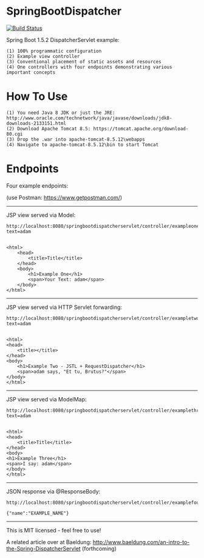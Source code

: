 # SpringBootDispatcher

[![Build Status](https://travis-ci.org/Thoughtscript/SpringBootDispatcher.svg?branch=master)](https://travis-ci.org/Thoughtscript/SpringBootDispatcher)

Spring Boot 1.5.2 DispatcherServlet example: 

```
(1) 100% programmatic configuration  
(2) Example view controller  
(3) Conventional placement of static assets and resources  
(4) One controllers with four endpoints demonstrating various important concepts
```

# How To Use

```
(1) You need Java 8 JDK or just the JRE: http://www.oracle.com/technetwork/java/javase/downloads/jdk8-downloads-2133151.html
(2) Download Apache Tomcat 8.5: https://tomcat.apache.org/download-80.cgi
(3) Drop the .war into apache-tomcat-8.5.12\webapps
(4) Navigate to apache-tomcat-8.5.12\bin to start Tomcat
```

# Endpoints

Four example endpoints:

(use Postman: https://www.getpostman.com/)

-------------------------------------------------------------

JSP view served via Model:

```
http://localhost:8080/springbootdispatcherservlet/controller/exampleone?text=adam


<html>
    <head>
        <title>Title</title>
    </head>
    <body>
        <h1>Example One</h1>
        <span>Your Text: adam</span>
    </body>
</html>

```
-------------------------------------------------------------

JSP view served via HTTP Servlet forwarding:

```
http://localhost:8080/springbootdispatcherservlet/controller/exampletwo?text=adam


<html>
<head>
    <title></title>
</head>
<body>
    <h1>Example Two - JSTL + RequestDispatcher</h1>
    <span>adam says, "Et tu, Brutus?"</span>
</body>
</html>

```

-------------------------------------------------------------

JSP view served via ModelMap:

```
http://localhost:8080/springbootdispatcherservlet/controller/examplethree?text=adam


<html>
<head>
    <title>Title</title>
</head>
<body>
<h1>Example Three</h1>
<span>I say: adam</span>
</body>
</html>
```

-------------------------------------------------------------

JSON response via @ResponseBody:

```
http://localhost:8080/springbootdispatcherservlet/controller/examplefour

{"name":"EXAMPLE_NAME"}
```

-------------------------------------------------------------

This is MIT licensed - feel free to use!

A related article over at Baeldung: http://www.baeldung.com/an-intro-to-the-Spring-DispatcherServlet (forthcoming)
